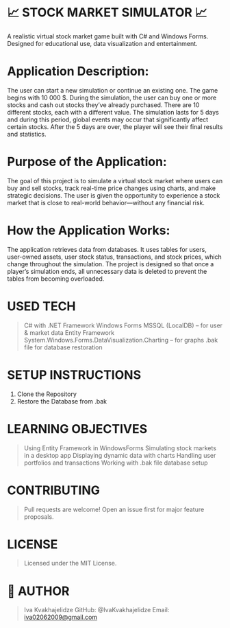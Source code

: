 # 📈 STOCK MARKET SIMULATOR 📈
A realistic virtual stock market game built with C# and Windows Forms. Designed for educational use, data visualization and entertainment.

# Application Description:
  The user can start a new simulation or continue an existing one. The game begins with 10 000 $. During the simulation, the user can buy one or more stocks and cash out stocks they’ve already purchased. There      are 10 different stocks, each with a different value. The simulation lasts for 5 days and during this period, global events may occur that significantly affect certain stocks. After the 5 days are over, the       player   will see their final results and statistics.

# Purpose of the Application:
  The goal of this project is to simulate a virtual stock market where users can buy and sell stocks, track real-time price changes using charts, and make strategic decisions. The user is given the opportunity to   experience a stock market that is close to real-world behavior—without any financial risk.

# How the Application Works:
  The application retrieves data from databases. It uses tables for users, user-owned assets, user stock status, transactions, and stock prices, which change throughout the simulation.
  The project is designed so that once a player’s simulation ends, all unnecessary data is deleted to prevent the tables from becoming overloaded.


# USED TECH
  > C# with .NET Framework
  > Windows Forms
  > MSSQL (LocalDB) – for user & market data
  > Entity Framework
  > System.Windows.Forms.DataVisualization.Charting – for graphs
  > .bak file for database restoration


# SETUP INSTRUCTIONS
  1. Clone the Repository
  2. Restore the Database from .bak


# LEARNING OBJECTIVES
> Using Entity Framework in WindowsForms
> Simulating stock markets in a desktop app
> Displaying dynamic data with charts
> Handling user portfolios and transactions
> Working with .bak file database setup


# CONTRIBUTING
  > Pull requests are welcome! Open an issue first for major feature proposals.


# LICENSE
  > Licensed under the MIT License.


# 👤 AUTHOR
  > Iva Kvakhajelidze
  > GitHub: @IvaKvakhajelidze
  > Email: iva02062009@gmail.com
